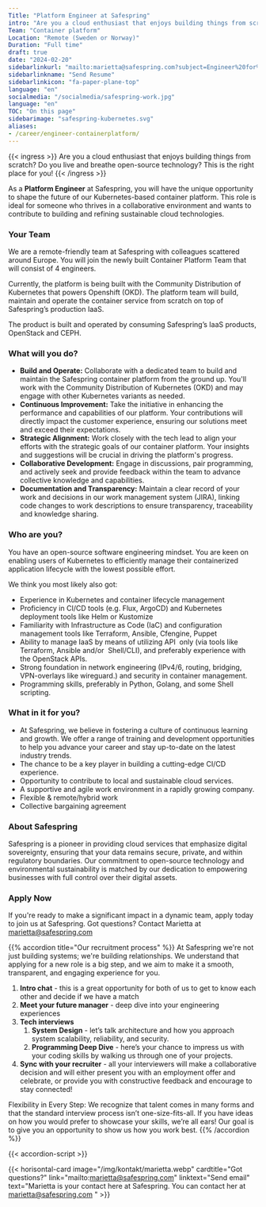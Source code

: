 ```yaml
---
Title: "Platform Engineer at Safespring"
intro: "Are you a cloud enthusiast that enjoys building things from scratch? Do you live and breathe open-source technology? This is the right place for you!"
Team: "Container platform"
Location: "Remote (Sweden or Norway)"
Duration: "Full time"
draft: true
date: "2024-02-20"
sidebarlinkurl: "mailto:marietta@safespring.com?subject=Engineer%20for%20Safespring%27s%20Container%20Platform%20Team&body=Please%20attach%20your%20CV%20and%20any%20cover%20letter,%20or%20write%20about%20your%20experience%20in%20this%20email."
sidebarlinkname: "Send Resume"
sidebarlinkicon: "fa-paper-plane-top"
language: "en"
socialmedia: "/socialmedia/safespring-work.jpg"
language: "en"
TOC: "On this page"
sidebarimage: "safespring-kubernetes.svg"
aliases:
- /career/engineer-containerplatform/
---
```


{{< ingress >}}
Are you a cloud enthusiast that enjoys building things from scratch? Do you live and breathe open-source technology? This is the right place for you!
{{< /ingress >}}

As a **Platform Engineer** at Safespring, you will have the unique opportunity to shape the future of our Kubernetes-based container platform. This role is ideal for someone who thrives in a collaborative environment and wants to contribute to building and refining sustainable cloud technologies.

### Your Team

We are a remote-friendly team at Safespring with colleagues scattered around Europe. You will join the newly built Container Platform Team that will consist of 4 engineers.

Currently, the platform is being built with the Community Distribution of Kubernetes that powers Openshift (OKD). The platform team will build, maintain and operate the container service from scratch on top of Safespring’s production IaaS.

The product is built and operated by consuming Safespring’s IaaS products, OpenStack and CEPH.

### What will you do?

- **Build and Operate:** Collaborate with a dedicated team to build and maintain the Safespring container platform from the ground up. You'll work with the Community Distribution of Kubernetes (OKD) and may engage with other Kubernetes variants as needed.
- **Continuous Improvement:** Take the initiative in enhancing the performance and capabilities of our platform. Your contributions will directly impact the customer experience, ensuring our solutions meet and exceed their expectations.
- **Strategic Alignment:** Work closely with the tech lead to align your efforts with the strategic goals of our container platform. Your insights and suggestions will be crucial in driving the platform's progress.
- **Collaborative Development:** Engage in discussions, pair programming, and actively seek and provide feedback within the team to advance collective knowledge and capabilities.
- **Documentation and Transparency:** Maintain a clear record of your work and decisions in our work management system (JIRA), linking code changes to work descriptions to ensure transparency, traceability and knowledge sharing.

### Who are you?

You have an open-source software engineering mindset. You are keen on enabling users of Kubernetes to efficiently manage their containerized application lifecycle with the lowest possible effort.

We think you most likely also got:

- Experience in Kubernetes and container lifecycle management
- Proficiency in CI/CD tools (e.g. Flux, ArgoCD) and Kubernetes deployment tools like Helm or Kustomize
- Familiarity with Infrastructure as Code (IaC) and configuration management tools like Terraform, Ansible, Cfengine, Puppet
- Ability to manage IaaS by means of utilizing API  only (via tools like Terraform, Ansible and/or  Shell/CLI), and preferably experience with the OpenStack APIs.
- Strong foundation in network engineering (IPv4/6, routing, bridging, VPN-overlays like wireguard.) and security in container management.
- Programming skills, preferably in Python, Golang, and some Shell scripting.

### What in it for you?

- At Safespring, we believe in fostering a culture of continuous learning and growth. We offer a range of training and development opportunities to help you advance your career and stay up-to-date on the latest industry trends.
- The chance to be a key player in building a cutting-edge CI/CD experience.
- Opportunity to contribute to local and sustainable cloud services.
- A supportive and agile work environment in a rapidly growing company.
- Flexible & remote/hybrid work
- Collective bargaining agreement

### About Safespring

Safespring is a pioneer in providing cloud services that emphasize digital sovereignty, ensuring that your data remains secure, private, and within regulatory boundaries. Our commitment to open-source technology and environmental sustainability is matched by our dedication to empowering businesses with full control over their digital assets.

### Apply Now

If you're ready to make a significant impact in a dynamic team, apply today to join us at Safespring. Got questions? Contact Marietta at marietta@safespring.com

{{% accordion title="Our recruitment process" %}}
At Safespring we're not just building systems; we're building relationships.
We understand that applying for a new role is a big step, and we aim to make it a smooth, transparent, and engaging experience for you.

1. **Intro chat** - this is a great opportunity for both of us to get to know each other and decide if we have a match
2. **Meet your future manager** - deep dive into your engineering experiences
3. **Tech interviews**
   1. **System Design** - let’s talk architecture and how you approach system scalability, reliability, and security.
   2. **Programming Deep Dive** - here’s your chance to impress us with your coding skills by walking us through one of your projects.
4. **Sync with your recruiter** - all your interviewers will make a collaborative decision and will either present you with an employment offer and celebrate, or provide you with constructive feedback and encourage to stay connected!

Flexibility in Every Step: We recognize that talent comes in many forms and that the standard interview process isn’t one-size-fits-all. If you have ideas on how you would prefer to showcase your skills, we’re all ears! Our goal is to give you an opportunity to show us how you work best.
{{% /accordion %}}

{{< accordion-script >}}

{{< horisontal-card image="/img/kontakt/marietta.webp" cardtitle="Got questions?" link="mailto:marietta@safespring.com" linktext="Send email" text="Marietta is your contact here at Safespring. You can contact her at marietta@safespring.com " >}}
